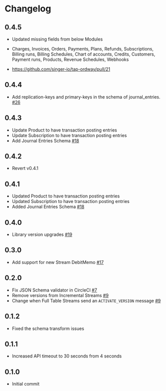 # Changelog

## 0.4.5
  * Updated missing fields from below Modules 
  * Charges, Invoices, Orders, Payments, Plans, Refunds, Subscriptions, Billing runs, Billing Schedules, Chart of accounts, Credits, Customers, Payment runs, Products, Revenue Schedules, Webhooks

  * https://github.com/singer-io/tap-ordway/pull/21

## 0.4.4
  * Add replication-keys and primary-keys in the schema of journal_entries. [#26](https://github.com/singer-io/tap-ordway/pull/26)

## 0.4.3
  * Update Product to have transaction posting entries
  * Update Subscription to have transaction posting entries
  * Add Journal Entries Schema [#18](https://github.com/singer-io/tap-ordway/pull/18)


## 0.4.2
  * Revert v0.4.1

## 0.4.1
  * Updated Product to have transaction posting entries
  * Updated Subscription to have transaction posting entries
  * Added Journal Entries Schema [#18](https://github.com/singer-io/tap-ordway/pull/18)

## 0.4.0
  * Library version upgrades [#19](https://github.com/singer-io/tap-ordway/pull/19)

## 0.3.0
  * Add support for new Stream DebitMemo [#17](https://github.com/singer-io/tap-ordway/pull/17)

## 0.2.0
  * Fix JSON Schema validator in CircleCI [#7](https://github.com/singer-io/tap-ordway/pull/7)
  * Remove versions from Incremental Streams [#9](https://github.com/singer-io/tap-ordway/pull/9)
  * Change when Full Table Streams send an `ACTIVATE_VERSION` message [#9](https://github.com/singer-io/tap-ordway/pull/9)

## 0.1.2
  * Fixed the schema transform issues

## 0.1.1
  * Increased API timeout to 30 seconds from 4 seconds

## 0.1.0
  * Initial commit
